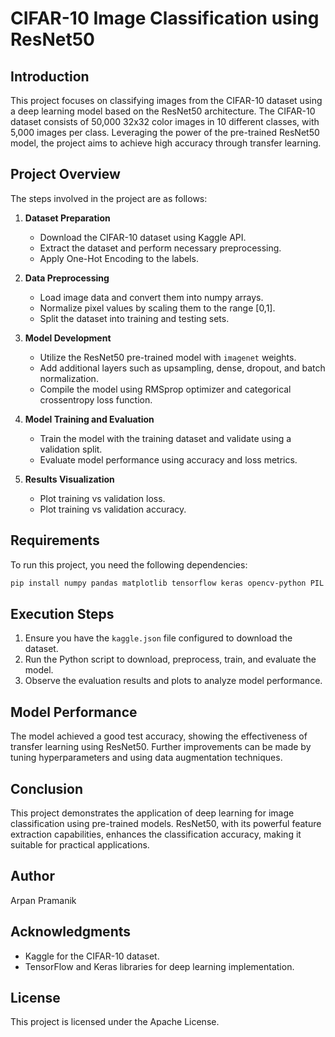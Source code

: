 # CIFAR-10 Image Classification using ResNet50

## Introduction
This project focuses on classifying images from the CIFAR-10 dataset using a deep learning model based on the ResNet50 architecture. The CIFAR-10 dataset consists of 50,000 32x32 color images in 10 different classes, with 5,000 images per class. Leveraging the power of the pre-trained ResNet50 model, the project aims to achieve high accuracy through transfer learning.

## Project Overview
The steps involved in the project are as follows:

1. **Dataset Preparation**
   - Download the CIFAR-10 dataset using Kaggle API.
   - Extract the dataset and perform necessary preprocessing.
   - Apply One-Hot Encoding to the labels.

2. **Data Preprocessing**
   - Load image data and convert them into numpy arrays.
   - Normalize pixel values by scaling them to the range [0,1].
   - Split the dataset into training and testing sets.

3. **Model Development**
   - Utilize the ResNet50 pre-trained model with `imagenet` weights.
   - Add additional layers such as upsampling, dense, dropout, and batch normalization.
   - Compile the model using RMSprop optimizer and categorical crossentropy loss function.

4. **Model Training and Evaluation**
   - Train the model with the training dataset and validate using a validation split.
   - Evaluate model performance using accuracy and loss metrics.

5. **Results Visualization**
   - Plot training vs validation loss.
   - Plot training vs validation accuracy.

## Requirements
To run this project, you need the following dependencies:

```bash
pip install numpy pandas matplotlib tensorflow keras opencv-python PIL scikit-learn kaggle
```

## Execution Steps
1. Ensure you have the `kaggle.json` file configured to download the dataset.
2. Run the Python script to download, preprocess, train, and evaluate the model.
3. Observe the evaluation results and plots to analyze model performance.

## Model Performance
The model achieved a good test accuracy, showing the effectiveness of transfer learning using ResNet50. Further improvements can be made by tuning hyperparameters and using data augmentation techniques.

## Conclusion
This project demonstrates the application of deep learning for image classification using pre-trained models. ResNet50, with its powerful feature extraction capabilities, enhances the classification accuracy, making it suitable for practical applications.

## Author
Arpan Pramanik

## Acknowledgments
- Kaggle for the CIFAR-10 dataset.
- TensorFlow and Keras libraries for deep learning implementation.

## License
This project is licensed under the Apache License.

